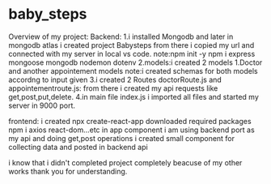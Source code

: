 # baby_steps

Overview of my project:
Backend:
1.i installed Mongodb and later in mongodb atlas i created project Babysteps from there i copied my url and connected with my server in local vs code.
note:npm init -y
npm i express mongoose mongodb nodemon dotenv 
2.models:i created 2 models 1.Doctor and another appointement models 
note:i created schemas for both models accordng to input given 
3.i created 2 Routes doctorRoute.js and appointementroute.js: from there i created my api requests like get,post,put,delete.
4.in main file index.js i imported all files and started my server in 9000 port.

frontend:
i created npx create-react-app
downloaded required packages npm i axios react-dom...etc
in app component i am using backend port as my api and doing get,post operations 
i created small component for collecting data and posted  in backend api 

i know that i didn't completed project completely beacuse of my other works 
thank you for understanding.